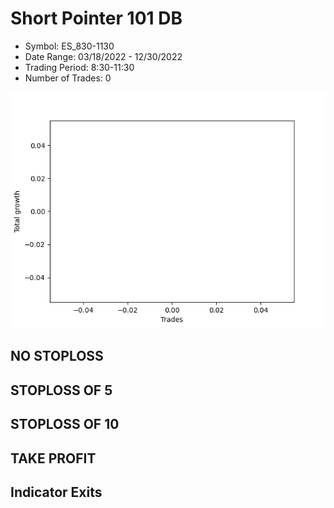 # Short Pointer 101 DB 
- Symbol: ES_830-1130
- Date Range: 03/18/2022 - 12/30/2022
- Trading Period: 8:30-11:30
- Number of Trades: 0

![Plot](ShortPointer101DBES_830-1130.png)
## NO STOPLOSS














## STOPLOSS OF 5














## STOPLOSS OF 10














## TAKE PROFIT











## Indicator Exits

